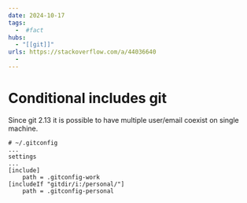 ```yaml
---
date: 2024-10-17
tags:
  -  #fact
hubs:
  - "[[git]]"
urls: https://stackoverflow.com/a/44036640
  -
---
```


# Conditional includes git

Since git 2.13 it is possible to have multiple user/email coexist on single machine.

```
# ~/.gitconfig
...
settings
...
[include]
    path = .gitconfig-work
[includeIf "gitdir/i:/personal/"]
    path = .gitconfig-personal
```
